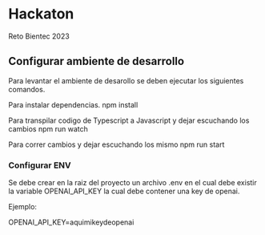 # Hackaton
Reto Bientec 2023


## Configurar ambiente de desarrollo

Para levantar el ambiente de desarollo se deben ejecutar los siguientes comandos.

Para instalar dependencias.
npm install

Para transpilar codigo de Typescript a Javascript y dejar escuchando los cambios
npm run watch

Para correr cambios y dejar escuchando los mismo
npm run start

### Configurar ENV

Se debe crear en la raiz del proyecto un archivo .env en el cual debe existir la variable OPENAI_API_KEY la cual debe contener una key de openai.

Ejemplo:

OPENAI_API_KEY=aquimikeydeopenai
